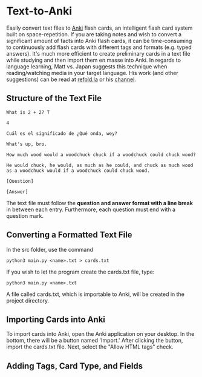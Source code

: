 # Text-to-Anki

Easily convert text files to [Anki](https://apps.ankiweb.net/) flash cards, an intelligent flash card system built on space-repetition. If you are taking notes and wish to convert a significant amount of facts into Anki flash cards, it can be time-consuming to continuously add flash cards with different tags and formats (e.g. typed answers). It's much more efficient to create preliminary cards in a text file while studying and then import them en masse into Anki. In regards to language learning, Matt vs. Japan suggests this technique when reading/watching media in your target language. His work (and other suggestions) can be read at [refold.la](refold.la) or his [channel](https://www.youtube.com/watch?v=kny7eCfx9dA&ab_channel=MattvsJapan).

## Structure of the Text File
```
What is 2 + 2? T

4

Cuál es el significado de ¿Qué onda, wey?

What's up, bro.

How much wood would a woodchuck chuck if a woodchuck could chuck wood?

He would chuck, he would, as much as he could, and chuck as much wood as a woodchuck would if a woodchuck could chuck wood.

[Question]

[Answer]

```
The text file must follow the **question and answer format with a line break** in between each entry. Furthermore, each question must end with a question mark.

## Converting a Formatted Text File

In the src folder, use the command

```
python3 main.py <name>.txt > cards.txt
```

If you wish to let the program create the cards.txt file, type:

```
python3 main.py <name>.txt 
```

A file called cards.txt, which is importable to Anki, will be created in the project directory.

## Importing Cards into Anki

To import cards into Anki, open the Anki application on your desktop. In the bottom, there will be a button named 'Import.' After clicking the button, import the cards.txt file. Next, select the "Allow HTML tags" check.

## Adding Tags, Card Type, and Fields
